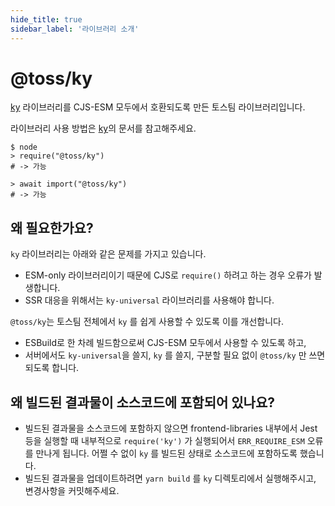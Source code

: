 ```yaml
---
hide_title: true
sidebar_label: '라이브러리 소개'
---
```


# @toss/ky

[ky](https://github.com/sindresorhus/ky) 라이브러리를 CJS-ESM 모두에서 호환되도록 만든 토스팀 라이브러리입니다.

라이브러리 사용 방법은 [ky](https://github.com/sindresorhus/ky)의 문서를 참고해주세요.

```shell
$ node
> require("@toss/ky")
# -> 가능

> await import("@toss/ky")
# -> 가능
```

## 왜 필요한가요?

`ky` 라이브러리는 아래와 같은 문제를 가지고 있습니다.

- ESM-only 라이브러리이기 때문에 CJS로 `require()` 하려고 하는 경우 오류가 발생합니다.
- SSR 대응을 위해서는 `ky-universal` 라이브러리를 사용해야 합니다.

`@toss/ky`는 토스팀 전체에서 `ky` 를 쉽게 사용할 수 있도록 이를 개선합니다.

- ESBuild로 한 차례 빌드함으로써 CJS-ESM 모두에서 사용할 수 있도록 하고,
- 서버에서도 `ky-universal`을 쓸지, `ky` 를 쓸지, 구분할 필요 없이 `@toss/ky` 만 쓰면 되도록 합니다.

## 왜 빌드된 결과물이 소스코드에 포함되어 있나요?

- 빌드된 결과물을 소스코드에 포함하지 않으면 frontend-libraries 내부에서 Jest 등을 실행할 때 내부적으로 `require('ky')` 가 실행되어서 `ERR_REQUIRE_ESM` 오류를 만나게 됩니다. 어쩔 수 없이 `ky` 를 빌드된 상태로 소스코드에 포함하도록 했습니다.
- 빌드된 결과물을 업데이트하려면 `yarn build` 를 `ky` 디렉토리에서 실행해주시고, 변경사항을 커밋해주세요.
